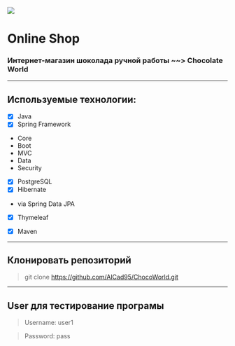 ![](..\ChocoWorld\src\main\resources\static\img\logo.jpg)

# Online Shop

### Интернет-магазин шоколада ручной работы  ~~>  Chocolate World

---

## Используемые технологии:

* [X]  Java
* [X]  Spring Framework

  * Core
  * Boot
  * MVC
  * Data
  * Security
* [X]  PostgreSQL
* [X]  Hibernate

  * via Spring Data JPA

+ [X]  Thymeleaf

* [X]  Maven

---

## Клонировать репозиторий

> git clone https://github.com/AlCad95/ChocoWorld.git

---

## User для тестирование програмы

> Username: user1

> Password: pass
